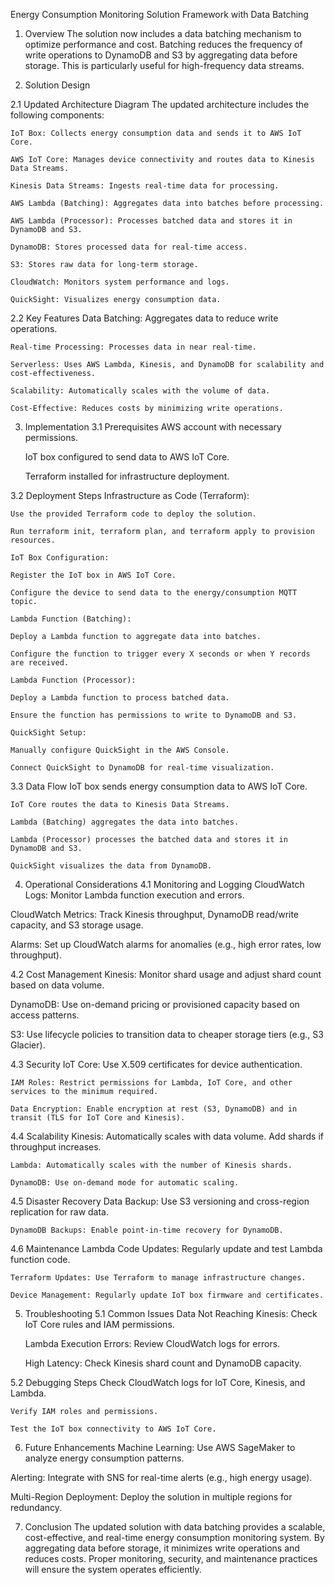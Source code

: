 Energy Consumption Monitoring Solution Framework with Data Batching
1. Overview
  The solution now includes a data batching mechanism to optimize performance and cost. Batching reduces the frequency of write operations to DynamoDB and S3 by aggregating data before storage. This is particularly useful for high-frequency data streams.

2. Solution Design
   
  2.1 Updated Architecture Diagram
    The updated architecture includes the following components:
  
    IoT Box: Collects energy consumption data and sends it to AWS IoT Core.
    
    AWS IoT Core: Manages device connectivity and routes data to Kinesis Data Streams.
    
    Kinesis Data Streams: Ingests real-time data for processing.
    
    AWS Lambda (Batching): Aggregates data into batches before processing.
  
    AWS Lambda (Processor): Processes batched data and stores it in DynamoDB and S3.
    
    DynamoDB: Stores processed data for real-time access.
    
    S3: Stores raw data for long-term storage.
    
    CloudWatch: Monitors system performance and logs.
    
    QuickSight: Visualizes energy consumption data.

  2.2 Key Features
    Data Batching: Aggregates data to reduce write operations.
    
    Real-time Processing: Processes data in near real-time.
    
    Serverless: Uses AWS Lambda, Kinesis, and DynamoDB for scalability and cost-effectiveness.
    
    Scalability: Automatically scales with the volume of data.
    
    Cost-Effective: Reduces costs by minimizing write operations.

3. Implementation
  3.1 Prerequisites
    AWS account with necessary permissions.
    
    IoT box configured to send data to AWS IoT Core.
    
    Terraform installed for infrastructure deployment.

  3.2 Deployment Steps
    Infrastructure as Code (Terraform):
    
    Use the provided Terraform code to deploy the solution.
    
    Run terraform init, terraform plan, and terraform apply to provision resources.
    
    IoT Box Configuration:
    
    Register the IoT box in AWS IoT Core.
    
    Configure the device to send data to the energy/consumption MQTT topic.
    
    Lambda Function (Batching):
    
    Deploy a Lambda function to aggregate data into batches.
    
    Configure the function to trigger every X seconds or when Y records are received.
    
    Lambda Function (Processor):

    Deploy a Lambda function to process batched data.
    
    Ensure the function has permissions to write to DynamoDB and S3.
    
    QuickSight Setup:
    
    Manually configure QuickSight in the AWS Console.
    
    Connect QuickSight to DynamoDB for real-time visualization.

  3.3 Data Flow
    IoT box sends energy consumption data to AWS IoT Core.
    
    IoT Core routes the data to Kinesis Data Streams.
    
    Lambda (Batching) aggregates the data into batches.
    
    Lambda (Processor) processes the batched data and stores it in DynamoDB and S3.
    
    QuickSight visualizes the data from DynamoDB.

4. Operational Considerations
  4.1 Monitoring and Logging
  CloudWatch Logs: Monitor Lambda function execution and errors.
  
  CloudWatch Metrics: Track Kinesis throughput, DynamoDB read/write capacity, and S3 storage usage.
  
  Alarms: Set up CloudWatch alarms for anomalies (e.g., high error rates, low throughput).

  4.2 Cost Management
  Kinesis: Monitor shard usage and adjust shard count based on data volume.
  
  DynamoDB: Use on-demand pricing or provisioned capacity based on access patterns.

  S3: Use lifecycle policies to transition data to cheaper storage tiers (e.g., S3 Glacier).

  4.3 Security
    IoT Core: Use X.509 certificates for device authentication.
    
    IAM Roles: Restrict permissions for Lambda, IoT Core, and other services to the minimum required.
    
    Data Encryption: Enable encryption at rest (S3, DynamoDB) and in transit (TLS for IoT Core and Kinesis).
  
  4.4 Scalability
    Kinesis: Automatically scales with data volume. Add shards if throughput increases.
    
    Lambda: Automatically scales with the number of Kinesis shards.
    
    DynamoDB: Use on-demand mode for automatic scaling.
  
  4.5 Disaster Recovery
    Data Backup: Use S3 versioning and cross-region replication for raw data.
    
    DynamoDB Backups: Enable point-in-time recovery for DynamoDB.

  4.6 Maintenance
    Lambda Code Updates: Regularly update and test Lambda function code.
    
    Terraform Updates: Use Terraform to manage infrastructure changes.
  
    Device Management: Regularly update IoT box firmware and certificates.

5. Troubleshooting
  5.1 Common Issues
    Data Not Reaching Kinesis: Check IoT Core rules and IAM permissions.
    
    Lambda Execution Errors: Review CloudWatch logs for errors.
    
    High Latency: Check Kinesis shard count and DynamoDB capacity.

  5.2 Debugging Steps
    Check CloudWatch logs for IoT Core, Kinesis, and Lambda.
    
    Verify IAM roles and permissions.

    Test the IoT box connectivity to AWS IoT Core.

6. Future Enhancements
  Machine Learning: Use AWS SageMaker to analyze energy consumption patterns.
  
  Alerting: Integrate with SNS for real-time alerts (e.g., high energy usage).
  
  Multi-Region Deployment: Deploy the solution in multiple regions for redundancy.

7. Conclusion
  The updated solution with data batching provides a scalable, cost-effective, and real-time energy consumption monitoring system. By aggregating data before storage, it minimizes write operations and reduces costs. Proper monitoring, security, and maintenance practices will ensure the system operates efficiently.
